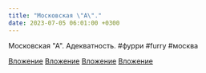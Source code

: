 ```yaml
---
title: "Московская \"А\"."
date: 2023-07-05 06:01:00 +0300
---
```


Московская "А".
Адекватность.
#фурри #furry #москва


[Вложение](/assets/vk_photos/4/4YlQWU77LUo.jpg)
[Вложение](/assets/vk_photos/2/3GUUQMoqLkY.jpg)
[Вложение](/assets/vk_photos/4/GnxM5uETzuA.jpg)
[Вложение](/assets/vk_photos/4/CuNsU4X5nFc.jpg)

